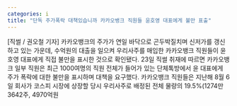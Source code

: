 ```yaml
---
categories: i
title: "단독 주가폭락 대책있습니까 카카오뱅크 직원들 윤호영 대표에게 불만 표출"
---
```

[직썰 / 권오철 기자] 카카오뱅크의 주가가 연일 바닥으로 곤두박질치며 신저가를 갱신하고 있는 가운데, 수억원의 대출을 일으켜 우리사주를 매입한 카카오뱅크 직원들이 윤호영 대표에게 직접 불만을 표시한 것으로 확인됐다. 23일 직썰 취재에 따르면 카카오뱅크 일부 직원은 최근 1000여명의 직원 전체가 들어가 있는 단체톡방에서 윤 대표에게 주가 폭락에 대한 불만을 표시하며 대책을 요구했다. 카카오뱅크 직원들은 지난해 8월 6일 회사가 코스피 시장에 상장할 당시 우리사주로 배정된 전체 물량의 19.5%(1274만3642주, 4970억원